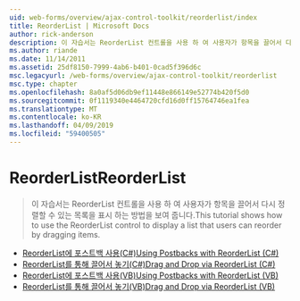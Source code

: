 ```yaml
---
uid: web-forms/overview/ajax-control-toolkit/reorderlist/index
title: ReorderList | Microsoft Docs
author: rick-anderson
description: 이 자습서는 ReorderList 컨트롤을 사용 하 여 사용자가 항목을 끌어서 다시 정렬할 수 있는 목록을 표시 하는 방법을 보여 줍니다.
ms.author: riande
ms.date: 11/14/2011
ms.assetid: 25df8150-7999-4ab6-b401-0cad5f396d6c
msc.legacyurl: /web-forms/overview/ajax-control-toolkit/reorderlist
msc.type: chapter
ms.openlocfilehash: 8a0af5d06db9ef11448e866149e52774b420f5d0
ms.sourcegitcommit: 0f1119340e4464720cfd16d0ff15764746ea1fea
ms.translationtype: MT
ms.contentlocale: ko-KR
ms.lasthandoff: 04/09/2019
ms.locfileid: "59400505"
---
```

# <a name="reorderlist"></a><span data-ttu-id="ea9aa-103">ReorderList</span><span class="sxs-lookup"><span data-stu-id="ea9aa-103">ReorderList</span></span>

> <span data-ttu-id="ea9aa-104">이 자습서는 ReorderList 컨트롤을 사용 하 여 사용자가 항목을 끌어서 다시 정렬할 수 있는 목록을 표시 하는 방법을 보여 줍니다.</span><span class="sxs-lookup"><span data-stu-id="ea9aa-104">This tutorial shows how to use the ReorderList control to display a list that users can reorder by dragging items.</span></span>


- [<span data-ttu-id="ea9aa-105">ReorderList에 포스트백 사용(C#)</span><span class="sxs-lookup"><span data-stu-id="ea9aa-105">Using Postbacks with ReorderList (C#)</span></span>](using-postbacks-with-reorderlist-cs.md)
- [<span data-ttu-id="ea9aa-106">ReorderList를 통해 끌어서 놓기(C#)</span><span class="sxs-lookup"><span data-stu-id="ea9aa-106">Drag and Drop via ReorderList (C#)</span></span>](drag-and-drop-via-reorderlist-cs.md)
- [<span data-ttu-id="ea9aa-107">ReorderList에 포스트백 사용(VB)</span><span class="sxs-lookup"><span data-stu-id="ea9aa-107">Using Postbacks with ReorderList (VB)</span></span>](using-postbacks-with-reorderlist-vb.md)
- [<span data-ttu-id="ea9aa-108">ReorderList를 통해 끌어서 놓기(VB)</span><span class="sxs-lookup"><span data-stu-id="ea9aa-108">Drag and Drop via ReorderList (VB)</span></span>](drag-and-drop-via-reorderlist-vb.md)
